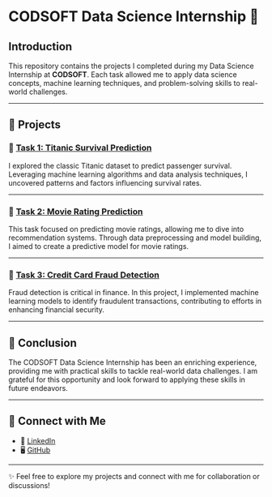 # CODSOFT Data Science Internship 🚀

## Introduction  
This repository contains the projects I completed during my Data Science Internship at **CODSOFT**. Each task allowed me to apply data science concepts, machine learning techniques, and problem-solving skills to real-world challenges.  

---

## 📂 Projects  

### 🔹 [Task 1: Titanic Survival Prediction](https://github.com/shivangkr/CODSOFT/tree/main/Data-science-projects-main/Task-1(Titanic_survival_prediction))  
I explored the classic Titanic dataset to predict passenger survival. Leveraging machine learning algorithms and data analysis techniques, I uncovered patterns and factors influencing survival rates.  

---

### 🔹 [Task 2: Movie Rating Prediction](https://github.com/shivangkr/CODSOFT/tree/main/Data-science-projects-main/Task-2(Movie_Rating_Prediction))  
This task focused on predicting movie ratings, allowing me to dive into recommendation systems. Through data preprocessing and model building, I aimed to create a predictive model for movie ratings.  

---

### 🔹 [Task 3: Credit Card Fraud Detection](https://github.com/shivangkr/CODSOFT/tree/main/Data-science-projects-main/Task-3%20(Credit%20Card%20Fraud%20Detection))  
Fraud detection is critical in finance. In this project, I implemented machine learning models to identify fraudulent transactions, contributing to efforts in enhancing financial security.  

---

## 📌 Conclusion  
The CODSOFT Data Science Internship has been an enriching experience, providing me with practical skills to tackle real-world data challenges. I am grateful for this opportunity and look forward to applying these skills in future endeavors.  

---

## 🔗 Connect with Me  
- 💼 [LinkedIn](https://www.linkedin.com/in/shivang-kr/)  
- 🖥️ [GitHub](https://github.com/shivangkr)  

---
✨ Feel free to explore my projects and connect with me for collaboration or discussions!

